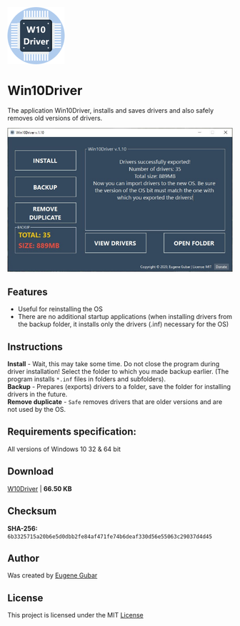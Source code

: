 ![Win10Driver logo](https://github.com/Eugene-Gubar/W10Driver/blob/master/Win10Driver-128%20(o).png)

# Win10Driver

The application Win10Driver, installs and saves drivers and also safely removes old versions of drivers.

![Win10Driver main image](https://github.com/Eugene-Gubar/W10Driver/blob/master/Win10Driver-screen(1).png)

## Features
* Useful for reinstalling the OS
* There are no additional startup applications
  (when installing drivers from the backup folder, it installs only the drivers (.inf) necessary for the OS)

## Instructions
**Install** - Wait, this may take some time. Do not close the program during driver installation!
Select the folder to which you made backup earlier. (The program installs `*.inf` files in folders and subfolders).\
**Backup** - Prepares (exports) drivers to a folder, save the folder for installing drivers in the future.\
**Remove duplicate** - `Safe` removes drivers that are older versions and are not used by the OS.

## Requirements specification:
All versions of Windows 10 32 & 64 bit

## Download
[W10Driver](https://github.com/Eugene-Gubar/W10Driver/raw/master/W10Driver.exe) | **66.50 KB**

## Checksum
**SHA-256:** `6b3325715a20b6e5d0dbb2fe84af471fe74b6deaf330d56e55063c29037d4d45`

## Author
Was created by [Eugene Gubar](https://github.com/Eugene-Gubar)

## License
This project is licensed under the MIT [License](https://github.com/Eugene-Gubar/W10Driver/blob/master/LICENSE)
